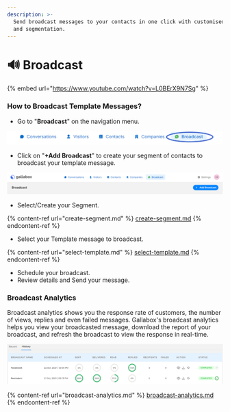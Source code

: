 ```yaml
---
description: >-
  Send broadcast messages to your contacts in one click with customised fields
  and segmentation.
---
```


# 🔊 Broadcast

{% embed url="https://www.youtube.com/watch?v=L0BErX9N7Sg" %}

### How to Broadcast Template Messages?

* Go to "**Broadcast**" on the navigation menu.

![](../../.gitbook/assets/broadcast.png)

* Click on "**+Add Broadcast**" to create your segment of contacts to broadcast your template message.

![](<../../.gitbook/assets/add broadcast.PNG>)

* Select/Create your Segment.&#x20;

{% content-ref url="create-segment.md" %}
[create-segment.md](create-segment.md)
{% endcontent-ref %}

* Select your Template message to broadcast.

{% content-ref url="select-template.md" %}
[select-template.md](select-template.md)
{% endcontent-ref %}

* Schedule your broadcast.
* Review details and Send your message.

### Broadcast Analytics

Broadcast analytics shows you the response rate of customers, the number of views, replies and even failed messages. Gallabox's broadcast analytics helps you view your broadcasted message, download the report of your broadcast, and refresh the broadcast to view the response in real-time.&#x20;

![](../../.gitbook/assets/analytics.PNG)

{% content-ref url="broadcast-analytics.md" %}
[broadcast-analytics.md](broadcast-analytics.md)
{% endcontent-ref %}
